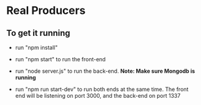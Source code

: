 # Real Producers
## To get it running

* run "npm install"

* run "npm start" to run the front-end

* run "node server.js" to run the back-end. __Note: Make sure Mongodb is running__

* run "npm run start-dev" to run both ends at the same time. The front end will be listening on port 3000, and the back-end on port 1337
